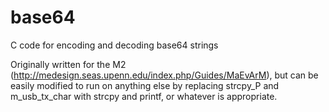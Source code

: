 # base64
C code for encoding and decoding base64 strings

Originally written for the M2 (http://medesign.seas.upenn.edu/index.php/Guides/MaEvArM), but can be easily modified to run on anything else by replacing strcpy_P and m_usb_tx_char with strcpy and printf, or whatever is appropriate.
